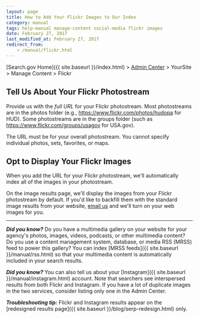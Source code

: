 ```yaml
---
layout: page
title: How to Add Your Flickr Images to Our Index
category: manual
tags: help-manual manage-content social-media flickr images
date: February 27, 2017
last_modified_at: February 27, 2017
redirect_from:
    - /manual/flickr.html
---
```


[Search.gov Home]({{ site.baseurl }}/index.html) > [Admin Center](https://search.usa.gov/sites/) > YourSite > Manage Content > Flickr

## Tell Us About Your Flickr Photostream

Provide us with the *full URL* for your Flickr photostream. Most photostreams are in the photos folder (e.g., <https://www.flickr.com/photos/hudopa> for HUD). Some photostreams are in the groups folder (such as <https://www.flickr.com/groups/usagov> for USA.gov).

The URL must be for your overall photostream. You cannot specify individual photos, sets, favorites, or maps.

## Opt to Display Your Flickr Images

When you add the URL for your Flickr photostream, we'll automatically index all of the images in your photostream.

On the image results page, we'll display the images from your Flickr photostream by default. If you'd like to backfill them with the standard image results from your website, [email us](mailto:search@support.digitalgov.gov) and we'll turn on your web images for you.

---

***Did you know?*** Do you have a multimedia gallery on your website for your agency's photos, images, videos, podcasts, or other multimedia content? Do you use a content management system, database, or media RSS (MRSS) feed to power this gallery? You can index [MRSS feeds]({{ site.baseurl }}/manual/rss.html) so that your multimedia content is automatically included in your search results.

***Did you know?*** You can also tell us about your [Instagram]({{ site.baseurl }}/manual/instagram.html) account. Note that searchers see interspersed results from both Flickr and Instagram. If you have a lot of duplicate images in the two services, consider listing only one in the Admin Center.

***Troubleshooting tip:*** Flickr and Instagram results appear on the [redesigned results page]({{ site.baseurl }}/blog/serp-redesign.html) only.
